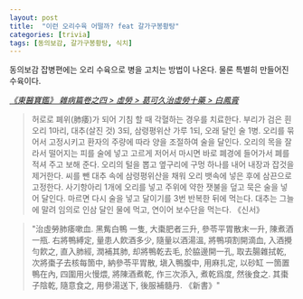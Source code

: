 ```yaml
---
layout: post
title:  "이런 오리수육 어떨까? feat 갈가구봉황탕"
categories: [trivia]
tags: [동의보감, 갈가구봉황탕, 식치]
---
```


동의보감 잡병편에는 오리 수육으로 병을 고치는 방법이 나온다. 물론 특별히 만들어진 수육이다.

_[《東醫寶鑑》 雜病篇卷之四 > 虛勞 > 葛可久治虛勞十藥 > 白鳳膏](https://mediclassics.kr/books/8/volume/12#content_1029)_

> 허로로 폐위(肺痿)가 되어 기침 할 때 각혈하는 경우를 치료한다. 부리가 검은 흰 오리 1마리, 대추(살진 것) 3되, 삼령평위산 가루 1되, 오래 달인 술 1병. 오리를 묶어서 고정시키고 환자의 주량에 따라 양을 조절하여 술을 달인다. 오리의 목을 잘라서 떨어지는 피를 술에 넣고 고르게 저어서 마시면 바로 폐경에 들어가서 폐를 적셔 주고 보해 준다. 오리의 털을 뽑고 옆구리에 구멍 하나를 내어 내장과 잡것을 제거한다. 씨를 뺀 대추 속에 삼령평위산을 채워 오리 뱃속에 넣은 후에 삼끈으로 고정한다. 사기항아리 1개에 오리를 넣고 주위에 약한 잿불을 덮고 묵은 술을 넣어 달인다. 마르면 다시 술을 넣고 달이기를 3번 반복한 뒤에 먹는다. 대추는 그늘에 말려 임의로 인삼 달인 물에 먹고, 연이어 보수단을 먹는다. 《신서》

> "治虛勞肺痿嗽血. 黑觜白鴨 一隻, 大棗肥者三升, 參苓平胃散末一升, 陳煮酒一甁. 右將鴨縛定, 量患人飮酒多少, 隨量以酒湯溫, 將鴨項割開滴血, 入酒攪勻飮之, 直入肺經, 潤補其肺, 却將鴨乾去毛, 於脇邊開一孔, 取去腸雜拭乾, 次將棗子去核每箇中, 納參苓平胃散, 塡入鴨腹中, 用麻扎定, 以砂缸 一箇置鴨在內, 四圍用火慢煨, 將陳酒煮乾, 作三次添入, 煮乾爲度, 然後食之. 其棗子陰乾, 隨意食之, 用參湯送下, 後服補髓丹. 《新書》"
